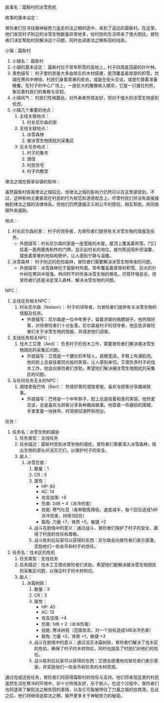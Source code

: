 故事名：霜鬃村的冰雪危机

故事的基本设定：

冒险者们在寻找被神秘势力盗走的法之眼的途中，来到了遥远的霜鬃村。在这里，他们发现村子附近的冰雪生物数量异常地多，给村民的生活带来了很大困扰。冒险者们决定帮助村民解决这个问题，同时也调查法之眼失窃的线索。

小镇：霜鬃村

1. 小镇名： 霜鬃村
2. 小镇的基本设定： 霜鬃村位于常年积雪的高地上，村子四周是茂密的针叶林。
3. 景色描写： 村子里的房屋大多由厚实的木材搭建，屋顶覆盖着厚厚的积雪。炊烟在寒风中缭绕，村民们身着厚重的皮衣，或是在街头交谈，或是忙碌着准备晚餐。在村子的中心广场上，一座巨大的雕像映入眼帘，它是一只雄壮的熊，象征着村民们的勇敢与坚韧。
4. 小镇风气： 村民们性格豁达，对外来者热情友好，但对于强大的冰雪生物感到忧虑。
5. 小镇几个重要的地点：
   1. 主线关联地点：
      1. 村长尼尔森的家
   2. 支线关联地点：
      1. 冰雪森林
      2. 被冰雪生物困扰的采集区
   3. 无关任务地点：
      1. 村子的集市
      2. 酒馆
      3. 村民住宅
      4. 村子的教堂

律法之城在翡翠谷镇的影响：

虽然霜鬃村距离律法之城较远，但律法之城的影响力仍然可以在这里感受到。不过，这种影响主要表现在村民的行为规范和道德观念上。尽管村民们并没有直接接触到律法之城的法律体系，但他们仍然遵循正义和公平的原则，相互帮助，共同抵御外来威胁。

地点：

1. 村长尼尔森的家： 村子的领导者，为冒险者们提供有关冰雪生物的情报及任务。
   - 外貌描写：村长尼尔森的家是一座宽敞的木屋，屋顶上覆盖着积雪。门口挂着一面用鹿角制作的门牌，显示出村长的地位。屋内陈设简朴但温馨，摆放着厚重的地毯和壁炉，让人感到宁静与温暖。
2. 冰雪森林： 村子附近的危险森林，冒险者们需要解决冰雪生物带来的问题。
   - 外貌描写：冰雪森林位于霜鬃村外围，常年覆盖着厚厚的积雪。巨大的针叶树在寒风中摇曳，林间时不时传来冰雪生物的嘶吼。尽管环境恶劣，但冒险者们还是决定深入森林，解决冰雪生物的问题。

NPC：

1. 主线任务相关NPC：
   1. 村长尼尔森（Nelson）： 村子的领导者，为冒险者们提供有关冰雪生物的情报及任务。
      - 外貌描写：尼尔森是一位中年男子，留着浓密的络腮胡子。他热情好客，对待冒险者们十分友善。尼尔森是村子的领导者，他会告诉冒险者们关于冰雪生物的情报，并请求他们调查。
2. 支线任务相关NPC：
   1. 伐木工艾德（Aed）： 负责村子的伐木工作，需要冒险者们解决被冰雪生物困扰的采集区问题。
      - 外貌描写：艾德是一个健壮的年轻人，肩膀宽阔，手臂上布满肌肉。他的脸上总是挂着阳光般的笑容，让人感到亲切。艾德负责村子的伐木工作，他会向冒险者们求助，希望他们解决被冰雪生物困扰的采集区的问题。
3. 与任何任务无关的NPC：
   1. 酒馆老板巴特（Bart）： 热情好客的酒馆老板，喜欢与顾客分享趣闻轶事。
      - 外貌描写：巴特是一个中年胖子，脸上总是挂着和善的笑容。他热爱交谈，总是喜欢与顾客分享各种趣闻轶事。他穿着一件磨损的围裙，手里拿着一块抹布，时常擦拭酒杯和吧台。

任务：

1. 任务名：冰雪生物的威胁
   1. 任务类型：主线任务
   2. 任务描述：霜鬃村受到冰雪生物的侵扰，冒险者们需要深入冰雪森林，找出生物的源头并消灭它们，以保护村子的安全。
   3. 敌人：
      1. 冰雪巨兽：
         1. 数量：1
         2. CR：5
         3. 属性：
            - HP: 80
            - AC: 14
            - 攻击加值: +6
            - 伤害: 2d8 + 4（冰冷伤害）
            - 技能: 寒气吐息（各种豁免降低，速度减半，每个回合造成1d6冰冷伤害，持续3回合）
            - 豁免: 力量 +7，体质 +5，敏捷 +2
         4. 战斗在剧情中的意义：通过战斗，冒险者们保护了村子的安全，赢得了村民的信任和尊敬。
         5. 战斗胜利后玩家可以获得的东西：尼尔森会向冒险者们表示感激，奖励他们一些金币和村子的信任。
2. 任务名：伐木区的危机
   1. 任务类型：支线任务
   2. 任务描述：伐木工艾德向冒险者们求助，希望他们能解决被冰雪生物困扰的采集区问题，以保证村子的木材供应。
   3. 敌人：
      1. 冰霜树妖：
         1. 数量：3
         2. CR：3
         3. 属性：
            - HP: 40
            - AC: 13
            - 攻击加值: +4
            - 伤害: 1d8 + 2（冰冷伤害）
            - 技能: 寒冰树枝（范围攻击，对一个目标造成1d8冰冷伤害）
            - 豁免: 力量 +2，体质 +1，敏捷 +3
         4. 战斗在剧情中的意义：通过消灭冰霜树妖，冒险者们解决了伐木区的危机，确保了村子的木材供应，同时也提高了村民们对他们的信任。
         5. 战斗胜利后玩家可以获得的东西：艾德会感激地向冒险者们表示感谢，并奖励他们一些金币和珍贵的木材资源。

通过完成这些任务，冒险者们将获得霜鬃村的信任与支持。他们将发现这里的村民虽然生活在寒冷的环境中，却十分热情友好，乐于助人。在这个过程中，冒险者们也将逐渐了解到法之眼失窃的事情，以及它可能被带往了力量之城的协商港。在此之后，他们将继续追踪法之眼，揭开更多关于神秘势力的秘密。